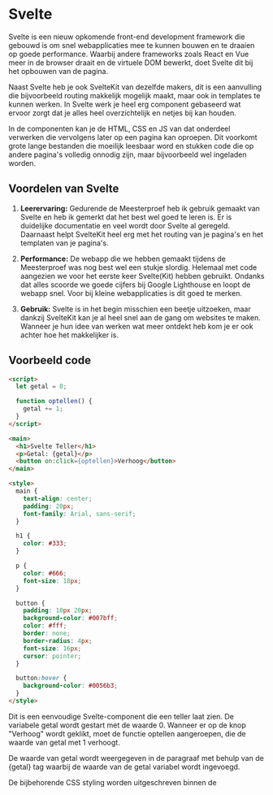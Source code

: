 # Svelte
Svelte is een nieuw opkomende front-end development framework die gebouwd is om snel webapplicaties mee te kunnen bouwen en te draaien op goede performance. Waarbij andere frameworks zoals React en Vue meer in de browser draait en de virtuele DOM bewerkt, doet Svelte dit bij het opbouwen van de pagina.

Naast Svelte heb je ook SvelteKit van dezelfde makers, dit is een aanvulling die bijvoorbeeld routing makkelijk mogelijk maakt, maar ook in templates te kunnen werken. In Svelte werk je heel erg component gebaseerd wat ervoor zorgt dat je alles heel overzichtelijk en netjes bij kan houden.

In de componenten kan je de HTML, CSS en JS van dat onderdeel verwerken die vervolgens later op een pagina kan oproepen. Dit voorkomt grote lange bestanden die moeilijk leesbaar word en stukken code die op andere pagina's volledig onnodig zijn, maar bijvoorbeeld wel ingeladen worden.

## Voordelen van Svelte
1. **Leerervaring:** Gedurende de Meesterproef heb ik gebruik gemaakt van Svelte en heb ik gemerkt dat het best wel goed te leren is. Er is duidelijke documentatie en veel wordt door Svelte al geregeld. Daarnaast helpt SvelteKit heel erg met het routing van je pagina's en het templaten van je pagina's.

2. **Performance:** De webapp die we hebben gemaakt tijdens de Meesterproef was nog best wel een stukje slordig. Helemaal met code aangezien we voor het eerste keer Svelte(Kit) hebben gebruikt. Ondanks dat alles scoorde we goede cijfers bij Google Lighthouse en loopt de webapp snel. Voor bij kleine webapplicaties is dit goed te merken.

3. **Gebruik:** Svelte is in het begin misschien een beetje uitzoeken, maar dankzij SvelteKit kan je al heel snel aan de gang om websites te maken. Wanneer je hun idee van werken wat meer ontdekt heb kom je er ook achter hoe het makkelijker is.

## Voorbeeld code
```HTML
<script>
  let getal = 0;

  function optellen() {
    getal += 1;
  }
</script>

<main>
  <h1>Svelte Teller</h1>
  <p>Getal: {getal}</p>
  <button on:click={optellen}>Verhoog</button>
</main>

<style>
  main {
    text-align: center;
    padding: 20px;
    font-family: Arial, sans-serif;
  }

  h1 {
    color: #333;
  }

  p {
    color: #666;
    font-size: 18px;
  }

  button {
    padding: 10px 20px;
    background-color: #007bff;
    color: #fff;
    border: none;
    border-radius: 4px;
    font-size: 16px;
    cursor: pointer;
  }

  button:hover {
    background-color: #0056b3;
  }
</style>
```
Dit is een eenvoudige Svelte-component die een teller laat zien. De variabele getal wordt gestart met de waarde 0. Wanneer er op de knop "Verhoog" wordt geklikt, moet de functie optellen aangeroepen, die de waarde van getal met 1 verhoogt.

De waarde van getal wordt weergegeven in de paragraaf met behulp van de {getal} tag waarbij de waarde van de getal variabel wordt ingevoegd.

De bijbehorende CSS styling worden uitgeschreven binnen de <style> tags.
